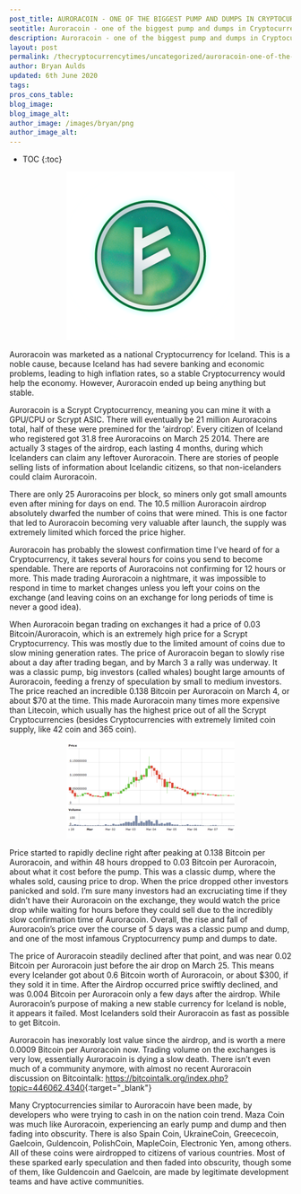```yaml
---
post_title: AURORACOIN - ONE OF THE BIGGEST PUMP AND DUMPS IN CRYPTOCURRENCY HISTORY
seotitle: Auroracoin - one of the biggest pump and dumps in Cryptocurrency history | The Cryptocurrency Times
description: Auroracoin - one of the biggest pump and dumps in Cryptocurrency history
layout: post
permalink: /thecryptocurrencytimes/uncategorized/auroracoin-one-of-the-biggest-pump-and-dumps-in-cryptocurrency-history/
author: Bryan Aulds
updated: 6th June 2020
tags:
pros_cons_table:
blog_image:
blog_image_alt:
author_image: /images/bryan/png
author_image_alt:
---
```


* TOC
{:toc}

<center>
  <img src="/images/auroracoin-one-of-the-biggest-pump-and-dumps-in-cryptocurrency-history/auroracoin-300x300.png" style="width:auto;">
</center>

Auroracoin was marketed as a national Cryptocurrency for Iceland. This is a noble cause, because Iceland has had severe banking and economic problems, leading to high inflation rates, so a stable Cryptocurrency would help the economy. However, Auroracoin ended up being anything but stable.

Auroracoin is a Scrypt Cryptocurrency, meaning you can mine it with a GPU/CPU or Scrypt ASIC. There will eventually be 21 million Auroracoins total, half of these were premined for the ‘airdrop’. Every citizen of Iceland who registered got 31.8 free Auroracoins on March 25 2014. There are actually 3 stages of the airdrop, each lasting 4 months, during which Icelanders can claim any leftover Auroracoin. There are stories of people selling lists of information about Icelandic citizens, so that non-icelanders could claim Auroracoin.

There are only 25 Auroracoins per block, so miners only got small amounts even after mining for days on end. The 10.5 million Auroracoin airdrop absolutely dwarfed the number of coins that were mined. This is one factor that led to Auroracoin becoming very valuable after launch, the supply was extremely limited which forced the price higher.

Auroracoin has probably the slowest confirmation time I’ve heard of for a Cryptocurrency, it takes several hours for coins you send to become spendable. There are reports of Auroracoins not confirming for 12 hours or more. This made trading Auroracoin a nightmare, it was impossible to respond in time to market changes unless you left your coins on the exchange (and leaving coins on an exchange for long periods of time is never a good idea).

When Auroracoin began trading on exchanges it had a price of 0.03 Bitcoin/Auroracoin, which is an extremely high price for a Scrypt Cryptocurrency. This was mostly due to the limited amount of coins due to slow mining generation rates. The price of Auroracoin began to slowly rise about a day after trading began, and by March 3 a rally was underway. It was a classic pump, big investors (called whales) bought large amounts of Auroracoin, feeding a frenzy of speculation by small to medium investors. The price reached an incredible 0.138 Bitcoin per Auroracoin on March 4, or about $70 at the time. This made Auroracoin many times more expensive than Litecoin, which usually has the highest price out of all the Scrypt Cryptocurrencies (besides Cryptocurrencies with extremely limited coin supply, like 42 coin and 365 coin).

<center>
  <img src="/images/auroracoin-one-of-the-biggest-pump-and-dumps-in-cryptocurrency-history/aurorapumpanddump-300x172.png" style="width:auto;">
</center>

Price started to rapidly decline right after peaking at 0.138 Bitcoin per Auroracoin, and within 48 hours dropped to 0.03 Bitcoin per Auroracoin, about what it cost before the pump. This was a classic dump, where the whales sold, causing price to drop. When the price dropped other investors panicked and sold. I’m sure many investors had an excruciating time if they didn’t have their Auroracoin on the exchange, they would watch the price drop while waiting for hours before they could sell due to the incredibly slow confirmation time of Auroracoin. Overall, the rise and fall of Auroracoin’s price over the course of 5 days was a classic pump and dump, and one of the most infamous Cryptocurrency pump and dumps to date.

The price of Auroracoin steadily declined after that point, and was near 0.02 Bitcoin per Auroracoin just before the air drop on March 25. This means every Icelander got about 0.6 Bitcoin worth of Auroracoin, or about $300, if they sold it in time. After the Airdrop occurred price swiftly declined, and was 0.004 Bitcoin per Auroracoin  only a few days after the airdrop. While Auroracoin’s purpose of making a new stable currency for Iceland is noble, it appears it failed. Most Icelanders sold their Auroracoin as fast as possible to get Bitcoin.

Auroracoin has inexorably lost value since the airdrop, and is worth a mere 0.0009 Bitcoin per Auroracoin now. Trading volume on the exchanges is very low, essentially Auroracoin is dying a slow death. There isn’t even much of a community anymore, with almost no recent Auroracoin discussion on Bitcointalk: <https://bitcointalk.org/index.php?topic=446062.4340>{:target="\_blank"}

Many Cryptocurrencies similar to Auroracoin have been made, by developers who were trying to cash in on the nation coin trend. Maza Coin was much like Auroracoin, experiencing an early pump and dump and then fading into obscurity. There is also Spain Coin, UkraineCoin, Greececoin, Gaelcoin, Guldencoin, PolishCoin, MapleCoin, Electronic Yen, among others. All of these coins were airdropped to citizens of various countries. Most of these sparked early speculation and then faded into obscurity, though some of them, like Guldencoin and Gaelcoin, are made by legitimate development teams and have active communities.